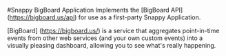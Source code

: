 #Snappy BigBoard Application
Implements the [BigBoard API] (https://bigboard.us/api) for use as a first-party Snappy Application.

[BigBoard] (https://bigboard.us/) is a service that aggregates point-in-time events from other web services (and your own custom events) into a visually pleasing dashboard, allowing you to see what's really happening.
